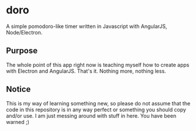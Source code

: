 # doro
A simple pomodoro-like timer written in Javascript with AngularJS, Node/Electron.

## Purpose
The whole point of this app right now is teaching myself how to create apps with Electron and AngularJS. That's it. Nothing more, nothing less.

## Notice
This is my way of learning something new, so please do not assume that the code in this repository is in any way perfect or something you should copy and/or use. I am just messing around with stuff in here. You have been warned ;)
